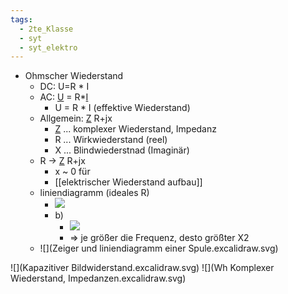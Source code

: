 ```yaml
---
tags:
  - 2te_Klasse
  - syt
  - syt_elektro
---
```

- Ohmscher Wiederstand
	- DC: U=R * I
	- AC: <u>U</u> = R*<u>I</u>
		- U = R * I (effektive Wiederstand)
	- Allgemein: <u>Z</u> R+jx
		- <u>Z</u> ... komplexer Wiederstand, Impedanz
		- R ... Wirkwiederstand (reel)
		- X ... Blindwiederstnad (Imaginär)
	- R → <u>Z</u> R+jx
		- x ~ 0 für
		- [[elektrischer Wiederstand aufbau]]
	- liniendiagramm (ideales R)
		- ![](DR13-03-2024-26.excalidraw.svg)
		- b) 
			- ![](DR13-03-2024-21.excalidraw.svg)
			- ⇒ je größer die Frequenz, desto größter X2 
	- ![](Zeiger und liniendiagramm einer Spule.excalidraw.svg)

![](Kapazitiver Bildwiderstand.excalidraw.svg)
![](Wh Komplexer Wiederstand, Impedanzen.excalidraw.svg)
